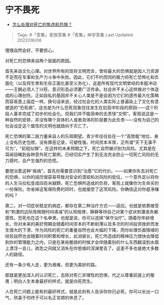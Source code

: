 # 宁不畏死

- [怎么处理对死亡的焦虑和恐惧？](https://www.zhihu.com/question/290777932/answer/472110636)

>Tags: #「答集」家族答集 #「答集」神学答集 
>Last Updated: 2022/06/06

慢慢自然会好，不要担心。

对死亡的恐惧来自两个层面的原因。

首先来自文化心理。对世界所有的现存文明而言，曾经最大的恐惧就是因人力资源不足而在军事和生产力斗争中失败。因此，它们不约而同的极力将死亡恐怖化和负面化（以及将生育和生存正面化甚至义务化），这是所有现代文明曾经的本能冲动——王朝必须人丁兴旺，意识形态必须要广泛传承。社会并不关心这样做对个体造成的心理创伤，正如自私的基因并不关心人类是不是会因为它们的遗传最大化策略而容易患上癌症一样。换句话来说，经过社会化的人类实际上普遍染上了文化有意塑造的“恐死病”。这也是为什么恐死现象往往发生在初高中阶段的原因——这个阶段人基本完成了初步的社会化。但我们并不能简单的去责怪“文明”。客观说这是一种自然的安排，并没有哪个具体的人或者具体的阶层要为此负责——没有为自己的社会设定这个属性的文明也就趋向于灭亡了。

死亡恐惧的第二层力量来自人的乐观期望。青少年往往处在一个“高势能”地位，身上没有历史包袱，没有罪恶记录，可塑性强，时间资本丰厚，正所谓“天下无事不可为”，“前程似锦”。在这样的未来预期之下，死亡自然被识别为风险。尤其是在耳闻目睹到各种意外死亡案例，已经切实产生了到无法完全防止一切死亡风险的无力感时，会产生强烈的恐慌。

要想治愈这种“疾病”，首先你需要意识到“治愈”它的代价。——如果你失去对死亡的恐惧，以你的阅历很容易导致对安全的漠视和对风险的低估，一个意外足以将你的人生马拉松变成四百米越野。死亡恐惧所造成的负担，客观上就像你为生命买的一份保险。你省掉这笔保险费的同时，也就接受了这项风险。你确信这对你是净赚的吗？

第二，对一切症状稳定的病症，都存在第二种治疗方式——适应。也就是依靠接受和“刺激的边际效用随时间递减”的认知规律，静静等待自己对某个症状刺激丧失敏感性。恐死也在这个名单里。也就是说，你可以选择“保守治疗”。随着你年龄增长，你对未来的美好预期会随着时间资本的不断削薄以及多次的时间投资挫折而发生很大的下滑，作为风险的死亡的重量自然也会大幅的下降，而你处理负面情绪的经验自然也会随着时间积累和增长，此消彼长，死亡所造成的精神压力很快会降低到你的管理能力之内，只是在某些脆弱的时候才会伴随着别的什么东西翻滚到水面上漂浮一会儿，疏忽之间就又消失在你思维的深渊里去了。这差不多也是绝大多数人的路径。

还有一条少有人走，更为艰难，但更为美好的路。

那就是更加深入的认识死亡，去除对死亡非理性的恐惧，代之以尊重前提上的敬畏；明白人生本身最好的样式，就是向死而生。

人在死亡问题上能有的最好样式，就是此刻有人告诉你你已必死，你可以长出一口气，欣喜于你终于可以名正言顺的休息了。